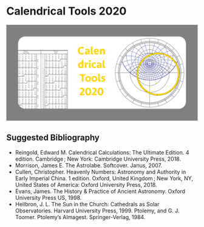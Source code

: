 # Calendrical Tools 2020

![idea card](images/calendrical_tools_card.png)

## Suggested Bibliography

- Reingold, Edward M. Calendrical Calculations: The Ultimate Edition. 4 edition. Cambridge ; New York: Cambridge University Press, 2018.
- Morrison, James E. The Astrolabe. Softcover. Janus, 2007.
- Cullen, Christopher. Heavenly Numbers: Astronomy and Authority in Early Imperial China. 1 edition. Oxford, United Kingdom ; New York, NY, United States of America: Oxford University Press, 2018.
- Evans, James. The History & Practice of Ancient Astronomy. Oxford University Press US, 1998.
- Heilbron, J. L. The Sun in the Church: Cathedrals as Solar Observatories. Harvard University Press, 1999.
Ptolemy, and G. J. Toomer. Ptolemy’s Almagest. Springer-Verlag, 1984.
